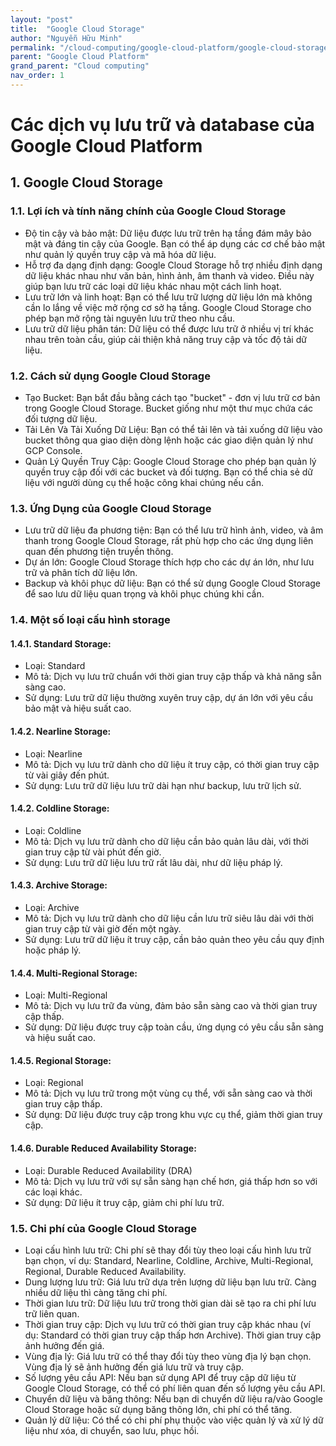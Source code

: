 ```yaml
---
layout: "post"
title:  "Google Cloud Storage"
author: "Nguyễn Hữu Minh"
permalink: "/cloud-computing/google-cloud-platform/google-cloud-storage"
parent: "Google Cloud Platform"
grand_parent: "Cloud computing"
nav_order: 1
---
```


# Các dịch vụ lưu trữ và database của Google Cloud Platform

## 1. Google Cloud Storage

### 1.1. Lợi ích và tính năng chính của Google Cloud Storage

- Độ tin cậy và bảo mật:
Dữ liệu được lưu trữ trên hạ tầng đám mây bảo mật và đáng tin cậy của Google.
Bạn có thể áp dụng các cơ chế bảo mật như quản lý quyền truy cập và mã hóa dữ liệu.
- Hỗ trợ đa dạng định dạng:
Google Cloud Storage hỗ trợ nhiều định dạng dữ liệu khác nhau như văn bản, hình ảnh, âm thanh và video.
Điều này giúp bạn lưu trữ các loại dữ liệu khác nhau một cách linh hoạt.
- Lưu trữ lớn và linh hoạt:
Bạn có thể lưu trữ lượng dữ liệu lớn mà không cần lo lắng về việc mở rộng cơ sở hạ tầng.
Google Cloud Storage cho phép bạn mở rộng tài nguyên lưu trữ theo nhu cầu.
- Lưu trữ dữ liệu phân tán:
Dữ liệu có thể được lưu trữ ở nhiều vị trí khác nhau trên toàn cầu, giúp cải thiện khả năng truy cập và tốc độ tải dữ liệu.

### 1.2. Cách sử dụng Google Cloud Storage

- Tạo Bucket:
Bạn bắt đầu bằng cách tạo "bucket" - đơn vị lưu trữ cơ bản trong Google Cloud Storage.
Bucket giống như một thư mục chứa các đối tượng dữ liệu.
- Tải Lên Và Tải Xuống Dữ Liệu:
Bạn có thể tải lên và tải xuống dữ liệu vào bucket thông qua giao diện dòng lệnh hoặc các giao diện quản lý như GCP Console.
- Quản Lý Quyền Truy Cập:
Google Cloud Storage cho phép bạn quản lý quyền truy cập đối với các bucket và đối tượng.
Bạn có thể chia sẻ dữ liệu với người dùng cụ thể hoặc công khai chúng nếu cần.

### 1.3. Ứng Dụng của Google Cloud Storage

- Lưu trữ dữ liệu đa phương tiện:
Bạn có thể lưu trữ hình ảnh, video, và âm thanh trong Google Cloud Storage, rất phù hợp cho các ứng dụng liên quan đến phương tiện truyền thông.
- Dự án lớn:
Google Cloud Storage thích hợp cho các dự án lớn, như lưu trữ và phân tích dữ liệu lớn.
- Backup và khôi phục dữ liệu:
Bạn có thể sử dụng Google Cloud Storage để sao lưu dữ liệu quan trọng và khôi phục chúng khi cần.

### 1.4. Một số loại cấu hình storage

#### 1.4.1. Standard Storage:

- Loại: Standard
- Mô tả: Dịch vụ lưu trữ chuẩn với thời gian truy cập thấp và khả năng sẵn sàng cao.
- Sử dụng: Lưu trữ dữ liệu thường xuyên truy cập, dự án lớn với yêu cầu bảo mật và hiệu suất cao.

#### 1.4.2. Nearline Storage:

- Loại: Nearline
- Mô tả: Dịch vụ lưu trữ dành cho dữ liệu ít truy cập, có thời gian truy cập từ vài giây đến phút.
- Sử dụng: Lưu trữ dữ liệu lưu trữ dài hạn như backup, lưu trữ lịch sử.

#### 1.4.2. Coldline Storage:

- Loại: Coldline
- Mô tả: Dịch vụ lưu trữ dành cho dữ liệu cần bảo quản lâu dài, với thời gian truy cập từ vài phút đến giờ.
- Sử dụng: Lưu trữ dữ liệu lưu trữ rất lâu dài, như dữ liệu pháp lý.

#### 1.4.3. Archive Storage:

- Loại: Archive
- Mô tả: Dịch vụ lưu trữ dành cho dữ liệu cần lưu trữ siêu lâu dài với thời gian truy cập từ vài giờ đến một ngày.
- Sử dụng: Lưu trữ dữ liệu ít truy cập, cần bảo quản theo yêu cầu quy định hoặc pháp lý.

#### 1.4.4. Multi-Regional Storage:

- Loại: Multi-Regional
- Mô tả: Dịch vụ lưu trữ đa vùng, đảm bảo sẵn sàng cao và thời gian truy cập thấp.
- Sử dụng: Dữ liệu được truy cập toàn cầu, ứng dụng có yêu cầu sẵn sàng và hiệu suất cao.

#### 1.4.5. Regional Storage:

- Loại: Regional
- Mô tả: Dịch vụ lưu trữ trong một vùng cụ thể, với sẵn sàng cao và thời gian truy cập thấp.
- Sử dụng: Dữ liệu được truy cập trong khu vực cụ thể, giảm thời gian truy cập.

#### 1.4.6. Durable Reduced Availability Storage:

- Loại: Durable Reduced Availability (DRA)
- Mô tả: Dịch vụ lưu trữ với sự sẵn sàng hạn chế hơn, giá thấp hơn so với các loại khác.
- Sử dụng: Dữ liệu ít truy cập, giảm chi phí lưu trữ.

### 1.5. Chi phí của Google Cloud Storage

- Loại cấu hình lưu trữ:
Chi phí sẽ thay đổi tùy theo loại cấu hình lưu trữ bạn chọn, ví dụ: Standard, Nearline, Coldline, Archive, Multi-Regional, Regional, Durable Reduced Availability.
- Dung lượng lưu trữ:
Giá lưu trữ dựa trên lượng dữ liệu bạn lưu trữ.
Càng nhiều dữ liệu thì càng tăng chi phí.
- Thời gian lưu trữ:
Dữ liệu lưu trữ trong thời gian dài sẽ tạo ra chi phí lưu trữ liên quan.
- Thời gian truy cập:
Dịch vụ lưu trữ có thời gian truy cập khác nhau (ví dụ: Standard có thời gian truy cập thấp hơn Archive).
Thời gian truy cập ảnh hưởng đến giá.
- Vùng địa lý:
Giá lưu trữ có thể thay đổi tùy theo vùng địa lý bạn chọn.
Vùng địa lý sẽ ảnh hưởng đến giá lưu trữ và truy cập.
- Số lượng yêu cầu API:
Nếu bạn sử dụng API để truy cập dữ liệu từ Google Cloud Storage, có thể có phí liên quan đến số lượng yêu cầu API.
- Chuyển dữ liệu và băng thông:
Nếu bạn di chuyển dữ liệu ra/vào Google Cloud Storage hoặc sử dụng băng thông lớn, chi phí có thể tăng.
- Quản lý dữ liệu:
Có thể có chi phí phụ thuộc vào việc quản lý và xử lý dữ liệu như xóa, di chuyển, sao lưu, phục hồi.

<!-- 
## 2. Google Cloud SQL

### 2.1. Google Cloud Vision

### 2.2. Google Cloud Speech

### 2.3. Google Cloud Translation

## 3. Google Cloud BigQuery -->

